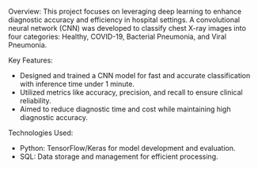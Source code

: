Overview:
This project focuses on leveraging deep learning to enhance diagnostic accuracy and efficiency in hospital settings. 
A convolutional neural network (CNN) was developed to classify chest X-ray images into four categories: Healthy, COVID-19, Bacterial Pneumonia, and Viral Pneumonia.

Key Features:
- Designed and trained a CNN model for fast and accurate classification with inference time under 1 minute.
- Utilized metrics like accuracy, precision, and recall to ensure clinical reliability.
- Aimed to reduce diagnostic time and cost while maintaining high diagnostic accuracy.

Technologies Used:
- Python: TensorFlow/Keras for model development and evaluation.
- SQL: Data storage and management for efficient processing.
